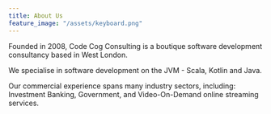 ```yaml
---
title: About Us
feature_image: "/assets/keyboard.png"
---
```

Founded in 2008, Code Cog Consulting is a boutique software development consultancy based in West London.

We specialise in software development on the JVM - Scala, Kotlin and Java.

Our commercial experience spans many industry sectors, including:
Investment Banking,
Government,
and Video-On-Demand online streaming services.
